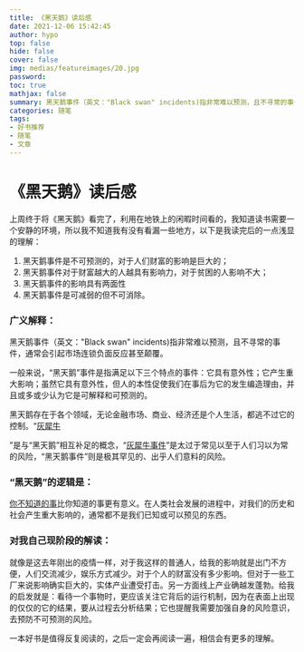 ```yaml
---
title: 《黑天鹅》读后感
date: 2021-12-06 15:42:45
author: hypo
top: false
hide: false
cover: false
img: medias/featureimages/20.jpg
password:
toc: true
mathjax: false
summary: 黑天鹅事件（英文："Black swan" incidents)指非常难以预测，且不寻常的事件，通常会引起市场连锁负面反应甚至颠覆。
categories: 随笔
tags:
- 好书推荐
- 随笔
- 文章
---
```

# **《黑天鹅》读后感**



上周终于将《黑天鹅》看完了，利用在地铁上的闲暇时间看的，我知道读书需要一个安静的环境，所以我不知道我有没有看漏一些地方，以下是我读完后的一点浅显的理解：

1. 黑天鹅事件是不可预测的，对于人们财富的影响是巨大的；
2. 黑天鹅事件对于财富越大的人越具有影响力，对于贫困的人影响不大；
3. 黑天鹅事件的影响具有两面性
4. 黑天鹅事件是可减弱的但不可消除。



### 广义解释：

黑天鹅事件（英文："Black swan" incidents)指非常难以预测，且不寻常的事件，通常会引起市场连锁负面反应甚至颠覆。

一般来说，“黑天鹅”事件是指满足以下三个特点的事件：它具有意外性；它产生重大影响；虽然它具有意外性，但人的本性促使我们在事后为它的发生编造理由，并且或多或少认为它是可解释和可预测的。

黑天鹅存在于各个领域，无论金融市场、商业、经济还是个人生活，都逃不过它的控制。“[灰犀牛](https://baike.baidu.com/item/灰犀牛/22030944)

”是与“黑天鹅”相互补足的概念，“[灰犀牛事件](https://baike.baidu.com/item/灰犀牛事件/22044335)”是太过于常见以至于人们习以为常的风险，“黑天鹅事件”则是极其罕见的、出乎人们意料的风险。



### “黑天鹅”的逻辑是：

[你不知道的事](https://baike.baidu.com/item/你不知道的事)比你知道的事更有意义。在人类社会发展的进程中，对我们的历史和社会产生重大影响的，通常都不是我们已知或可以预见的东西。



### 对我自己现阶段的解读：

就像是这去年刚出的疫情一样，对于我这样的普通人，给我的影响就是出门不方便，人们交流减少，娱乐方式减少。对于个人的财富没有多少影响。但对于一些工厂来说影响确实巨大的，实体产业遭受打击。另一方面线上产业确越发蓬勃。给我的启发就是：看待一个事物时，更应该关注它背后的运行机制，因为在表面上出现的仅仅的它的结果，要从过程去分析结果；它也提醒我需要加强自身的风险意识，去预防不可预测的风险。



一本好书是值得反复阅读的，之后一定会再阅读一遍，相信会有更多的理解。